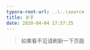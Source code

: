 ```yaml
---
typora-root-url: ..\..\source
title: 关于
date: 2020-04-04 17:57:25
---
```


> 如果看不见请刷新一下页面

<html>

<body>
<div id="main" style="width:100%;height:400px;"></div>

 <script src="https://cdn.staticfile.org/echarts/4.3.0/echarts.min.js"></script>
<script>
		(function(){
			var myChart = echarts.init(document.getElementById('main'));
		var option = {
			title : {
				text: '编程语言掌握图',
				subtext: '',
				x:'center'
			},
			tooltip : {
				trigger: 'item',
				formatter: '{a}<br/>{b} : {c} ({d}%)'
			},
			legend: {
				x : 'center',
				y : 'bottom',
				data:['HTML','CSS','Javascript','Node','vue','react','Webpack','Gulp','Python']
			},
			toolbox: {
				show : true,
				feature : {
					mark : {show: true},
					dataView : {show: true, readOnly: false},
					magicType : {
						show: true,
						type: ['pie', 'funnel']
					},
					restore : {show: true},
					saveAsImage : {show: true}
				}
			},
			calculable : true,
				series: [{
				name:'熟练度',
				type:'pie',
				radius : [30, 110],
				center : ['50%', '50%'],
				roseType : 'area',
				data:[
					{value:80, name:'HTML'},
					{value:80, name:'CSS'},
					{value:80, name:'Javascript'},
					{value:70, name:'Node'},
					{value:80, name:'vue'},
					{value:30, name:'react'},
					{value:60, name:'Webpack'},
					{value:60, name:'Gulp'},
					{value:20, name:'Python'}
				]
			}]
		};
		myChart.setOption(option);
		})();
</script>
</body>
</html>
